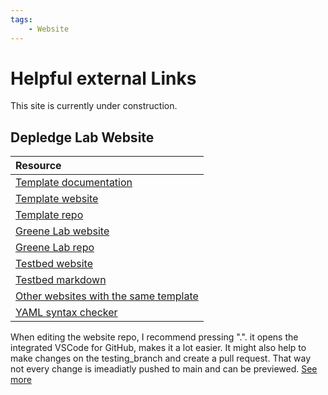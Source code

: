 ```yaml
---
tags:
    - Website
---
```


# Helpful external Links

This site is currently under construction.

## Depledge Lab Website

| Resource           |
| :------------- |
| [Template documentation](https://greene-lab.gitbook.io/lab-website-template-docs)     |
| [Template website](https://greenelab.github.io/lab-website-template/)  | 
| [Template repo](https://github.com/greenelab/lab-website-template)                 |
| [Greene Lab website](https://greenelab.com/) |
| [Greene Lab repo](https://github.com/greenelab/greenelab.com) |
| [Testbed website](https://greenelab.github.io/lab-website-template/testbed)                     |
| [Testbed markdown](https://github.com/greenelab/lab-website-template/blob/main/testbed.md?plain=1)                 |
| [Other websites with the same template](https://greene-lab.gitbook.io/lab-website-template-docs/introduction/gallery)  |
| [YAML syntax checker](https://yamlchecker.com/)                 | 

When editing the website repo, I recommend pressing ".". it opens the integrated VSCode for GitHub, makes it a lot easier.
It might also help to make changes on the testing_branch and create a pull request. That way not every change is imeadiatly pushed to main and can be previewed. [See more](https://greene-lab.gitbook.io/lab-website-template-docs/getting-started/preview-your-site)



